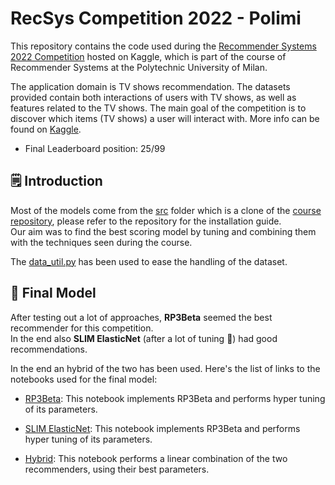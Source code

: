 # RecSys Competition 2022 - Polimi

This repository contains the code used during the [Recommender Systems 2022 Competition](https://www.kaggle.com/competitions/recommender-system-2022-challenge-polimi) hosted on Kaggle, which is part of the course of Recommender Systems at the Polytechnic University of Milan.

The application domain is TV shows recommendation. The datasets provided contain both interactions of users with TV shows, as well as features related to the TV shows. The main goal of the competition is to discover which items (TV shows) a user will interact with. More info can be found on [Kaggle](https://www.kaggle.com/competitions/recommender-system-2022-challenge-polimi).

- Final Leaderboard position: 25/99

## 🗒 Introduction

Most of the models come from the [src](/src) folder which is a clone of the [course repository](https://github.com/MaurizioFD/RecSys_Course_AT_PoliMi), please refer to the repository for the installation guide.  
Our aim was to find the best scoring model by tuning and combining them with the techniques seen during the course.

The [data_util.py](/utils/data_util.py) has been used to ease the handling of the dataset.

## 🎯 Final Model

After testing out a lot of approaches, **RP3Beta** seemed the best recommender for this competition.  
In the end also **SLIM ElasticNet** (after a lot of tuning 🥵) had good recommendations.

In the end an hybrid of the two has been used.
Here's the list of links to the notebooks used for the final model:

- [RP3Beta](/notebooks/RP3_Beta_HT.ipynb): This notebook implements RP3Beta and performs hyper tuning of its parameters.

- [SLIM ElasticNet](/notebooks/SLIM_ElasticNet_HT.ipynb): This notebook implements RP3Beta and performs hyper tuning of its parameters.

- [Hybrid](/notebooks/Hybrid_RP3Beta_SLIMElasticNet_HT.ipynb): This notebook performs a linear combination of the two recommenders, using their best parameters.
